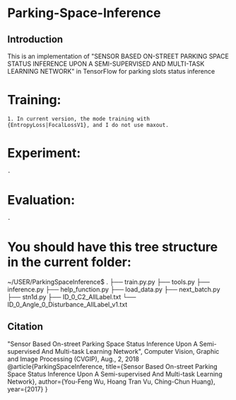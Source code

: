# Parking-Space-Inference

## Introduction
  This is an implementation of "SENSOR BASED ON-STREET PARKING SPACE STATUS INFERENCE UPON A SEMI-SUPERVISED AND MULTI-TASK LEARNING NETWORK" in TensorFlow for parking slots status inference

# Training:
	1. In current version, the mode training with {EntropyLoss|FocalLossV1}, and I do not use maxout.

# Experiment:
    -

# Evaluation:
	-

# You should have this tree structure in the current folder:

~/USER/ParkingSpaceInference$
.
├── train.py.py
├── tools.py
├── inference.py
├── help_function.py
├── load_data.py
├── next_batch.py
├── stn1d.py
├── ID_0_C2_AllLabel.txt
└── ID_0_Angle_0_Disturbance_AllLabel_v1.txt



## Citation
"Sensor Based On-street Parking Space Status Inference Upon A Semi-supervised And Multi-task Learning Network", Computer Vision, Graphic and Image Processing (CVGIP), Aug., 2, 2018
    @article{ParkingSpaceInference,
        title={Sensor Based On-street Parking Space Status Inference Upon A Semi-supervised And Multi-task Learning Network},
        author={You-Feng Wu, Hoang Tran Vu, Ching-Chun Huang},
        year={2017}
    }

